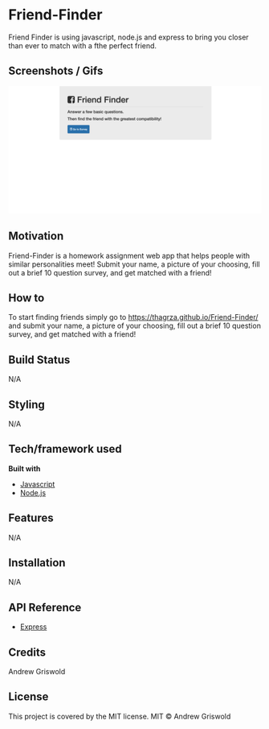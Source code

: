 # Friend-Finder
Friend Finder is using  javascript, node.js and express to bring you closer than ever to match with a fthe perfect friend.

## Screenshots / Gifs
![Screenshot](/assets/images/screenshot.png)

## Motivation
Friend-Finder is a homework assignment web app that helps people with similar personalities meet! Submit your name, a picture of your choosing, fill out a brief 10 question survey, and get matched with a friend!

## How to
To start finding friends simply go to https://thagrza.github.io/Friend-Finder/ and submit your name, a picture of your choosing, fill out a brief 10 question survey, and get matched with a friend!

## Build Status
N/A

## Styling
N/A

## Tech/framework used
<b> Built with </b>
- [Javascript](https://www.javascript.com/)
- [Node.js](https://nodejs.org/en/)

## Features
N/A

## Installation
N/A

## API Reference
- [Express](https://expressjs.com/)

## Credits
Andrew Griswold

## License
This project is covered by the MIT license.
MIT © Andrew Griswold